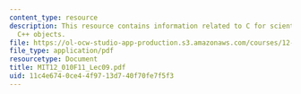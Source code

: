 ```yaml
---
content_type: resource
description: This resource contains information related to C for scientific uses and
  C++ objects.
file: https://ol-ocw-studio-app-production.s3.amazonaws.com/courses/12-010-computational-methods-of-scientific-programming-fall-2011/11c4e6740ce44f9713d740f70fe7f5f3_MIT12_010F11_Lec09.pdf
file_type: application/pdf
resourcetype: Document
title: MIT12_010F11_Lec09.pdf
uid: 11c4e674-0ce4-4f97-13d7-40f70fe7f5f3
---
```

